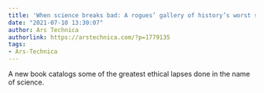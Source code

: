```yaml
---
title: 'When science breaks bad: A rogues’ gallery of history’s worst scientists'
date: "2021-07-10 13:30:07"
author: Ars Technica
authorlink: https://arstechnica.com/?p=1779135
tags:
- Ars-Technica
---
```

A new book catalogs some of the greatest ethical lapses done in the name of science.